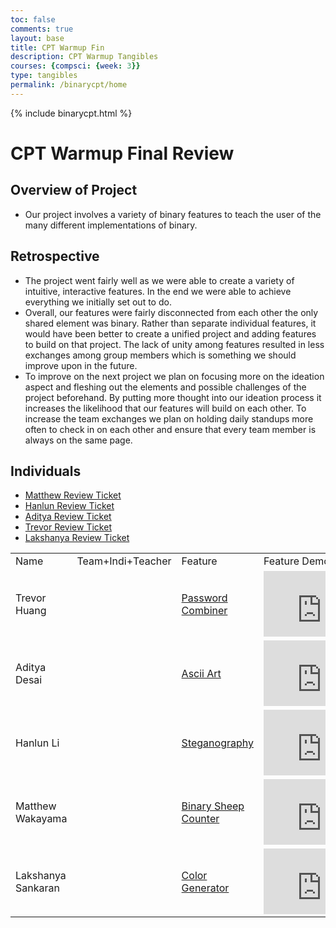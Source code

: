 ```yaml
---
toc: false
comments: true
layout: base
title: CPT Warmup Fin
description: CPT Warmup Tangibles
courses: {compsci: {week: 3}}
type: tangibles
permalink: /binarycpt/home
---
```


{% include binarycpt.html %}


<div class="snow_wrap">
    <div class="snow"></div>
</div>

# CPT Warmup Final Review

## Overview of Project
- Our project involves a variety of binary features to teach the user of the many different implementations of binary. 
## Retrospective
- The project went fairly well as we were able to create a variety of intuitive, interactive features. In the end we were able to achieve everything we initially set out to do.
- Overall, our features were fairly disconnected from each other the only shared element was binary. Rather than separate individual features, it would have been better to create a unified project and adding features to build on that project. The lack of unity among features resulted in less exchanges among group members which is something we should improve upon in the future. 
- To improve on the next project we plan on focusing more on the ideation aspect and fleshing out the elements and possible challenges of the project beforehand. By putting more thought into our ideation process it increases the likelihood that our features will build on each other. To increase the team exchanges we plan on holding daily standups more often to check in on each other and ensure that every team member is always on the same page. 

## Individuals
- <a href="https://github.com/M8tth3/m8th3_2.0/issues/1">Matthew Review Ticket</a>
- <a href="https://github.com/trevorhuang1/cpt_warmup/issues/8">Hanlun Review Ticket</a>
- <a href="https://github.com/ad1tyad3sa1/studentCSP/issues/1">Aditya Review Ticket</a>
- <a href="https://github.com/trevorhuang1/csp_blog/issues/1">Trevor Review Ticket</a>
- <a href="https://github.com/trevorhuang1/cpt_warmup/issues/4">Lakshanya Review Ticket</a>

<script src="https://utteranc.es/client.js"
        repo="trevorhuang1/cpt_warmup"
        issue-term="pathname"
        theme="github-light"
        crossorigin="anonymous"
        async>
</script>


<table>
    <tbody>
        <tr>
            <td>Name</td>
            <td>Team+Indi+Teacher</td>
            <td>Feature</td>
            <td>Feature Demo</td>
            <td>Issues</td>
            <td>Key Commit(s)</td>
            <td>Analytics</td>
        </tr>
        <tr>
            <td>Trevor Huang</td>
            <td></td>
            <td><a href="https://trevorhuang1.github.io/cpt_warmup//binarycpt/password-combiner">Password Combiner</a></td>
            <td><iframe width="186" height="105" src="https://www.youtube.com/embed/2r-a3uKsKcQ?si=1EjfRtFTQFguLgZ1" title="YouTube video player" frameborder="0" allow="accelerometer; autoplay; clipboard-write; encrypted-media; gyroscope; picture-in-picture; web-share" allowfullscreen></iframe></td>
            <td><a href="https://github.com/trevorhuang1/cpt_warmup/issues/5">My Issue</a></td>
            <td><a href="https://github.com/trevorhuang1/cpt_warmup/commit/f96393709dc9e6e1c28a78b33005e64f71fac3ce">Elementary password combiner</a>, <a href="https://github.com/trevorhuang1/cpt_warmup/commit/a90b7064a68e6d0c694ba5efe179a28a4ed293ee">Animation</a></td>
            <td><a href="https://github.com/trevorhuang1">Profile</a>,<a href="https://github.com/trevorhuang1/cpt_warmup/actions?query=actor:trevorhuang1">Workflow</a>
        </tr>
<!--  -->
        <tr>
            <td>Aditya Desai</td>
            <td></td>
            <td><a href="https://trevorhuang1.github.io/cpt_warmup//binarycpt/ascii-art">Ascii Art</a></td>
            <td><iframe width="186" height="105" src="https://www.youtube.com/embed/sgBVGWAV_W0?si=BgjFlQyOgEl-fWmd" title="YouTube video player" frameborder="0" allow="accelerometer; autoplay; clipboard-write; encrypted-media; gyroscope; picture-in-picture; web-share" allowfullscreen></iframe></td>
            <td><a href="https://github.com/trevorhuang1/cpt_warmup/issues/6">My Issue</a></td>
            <td><a href="https://github.com/trevorhuang1/cpt_warmup/commit/8d2ce0585463927361336e4c41df17ed84b469e7">Ascii Art Program/Canvas</a></td>
            <td><a href="https://github.com/ad1tyad3sa1">Profile</a>,<a href="https://github.com/trevorhuang1/cpt_warmup/actions?query=actor%3Aad1tyad3sa1">Workflow</a></td>
        </tr>
        <tr>
            <td>Hanlun Li<td>
            <td><a href="https://trevorhuang1.github.io/cpt_warmup//binarycpt/steganography">Steganography</a></td>
            <td><iframe width="186" height="105" src="https://www.youtube.com/embed/DxeNFm_G2BY?si=JbQiivypj5Bewpwa" title="YouTube video player" frameborder="0" allow="accelerometer; autoplay; clipboard-write; encrypted-media; gyroscope; picture-in-picture; web-share" allowfullscreen></iframe></td>
            <td><a href="https://github.com/trevorhuang1/cpt_warmup/issues/3">My Issue</a></td>
            <td><a href="https://github.com/trevorhuang1/cpt_warmup/commit/19b5222fb5bb63762c1bba148aca17f166b11b13">Stego</a></td>
            <td><a href="https://github.com/hanlunli">Profile</a>,<a href="https://github.com/trevorhuang1/cpt_warmup/actions?query=actor%3Ahanlunli">Workflow</a></td>
        </tr>
        <tr>
            <td>Matthew Wakayama<td>
            <td><a href="https://trevorhuang1.github.io/cpt_warmup//binarycpt/counting-sheep">Binary Sheep Counter</a></td>
            <td><iframe width="186" height="105" src="https://www.youtube.com/embed/pa7BQ9T9C1M?si=7H_47InuzpRYcdYa" title="YouTube video player" frameborder="0" allow="accelerometer; autoplay; clipboard-write; encrypted-media; gyroscope; picture-in-picture; web-share" allowfullscreen></iframe></td>
            <td><a href="https://github.com/trevorhuang1/cpt_warmup/issues/2">Initial Ideation Issue</a></td>
            <td><a href="https://github.com/trevorhuang1/cpt_warmup/commit/2d2963b0421167fcaaa29f84c8629adaeae979be">Christmas SASS</a>, <a href="https://github.com/trevorhuang1/cpt_warmup/commit/91038ae23158fc9fc865837d3a57ceba8d57ab6b">Sheep Random Color Gen</a></td>
            <td><a href="https://github.com/M8tth3">Profile</a>,<a href="https://github.com/trevorhuang1/cpt_warmup/actions?query=actor%3AM8tth3++">Workflow</a></td>
        </tr>
        <tr>
            <td>Lakshanya Sankaran<td>
            <td><a href="https://trevorhuang1.github.io/cpt_warmup//binarycpt/colorgen">Color Generator</a></td>
            <td><iframe width="186" height="105" src="https://www.youtube.com/embed/6kySmN-ALZc?si=Btnus42cAiJR6wyO" title="YouTube video player" frameborder="0" allow="accelerometer; autoplay; clipboard-write; encrypted-media; gyroscope; picture-in-picture; web-share" allowfullscreen></iframe></td>
            <td><a href="https://github.com/trevorhuang1/cpt_warmup/issues/4">Issue (initial concept)</a></td>
            <td><a href="https://github.com/trevorhuang1/cpt_warmup/commit/9da25de7e4f114a33fdb5028e7b4d3d236659a6e">js color generator</a>, <a href="https://github.com/trevorhuang1/cpt_warmup/commit/a9aa10d3a696960b662604dc98f4ea624c7f5fe5">sample color input</a></td>
            <td><a href="https://github.com/lakshusan">Profile</a>,<a href="https://github.com/trevorhuang1/cpt_warmup/actions?query=actor%3Alakshusan">Workflow</a></td>
        </tr>
    </tbody>
</table>

